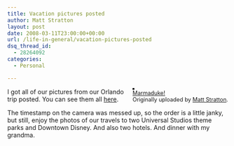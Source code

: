 ```yaml
---
title: Vacation pictures posted
author: Matt Stratton
layout: post
date: 2008-03-11T23:00:00+00:00
url: /life-in-general/vacation-pictures-posted
dsq_thread_id:
  - 28264092
categories:
  - Personal

---
```

<div style="float:right;margin-left:10px;margin-bottom:10px;">
  <a href="https://www.flickr.com/photos/mugsy/2328389482/" title="photo sharing"><img src="https://farm3.static.flickr.com/2128/2328389482_5c99f84c9c_m.jpg" alt="" style="border:solid 2px #000000;" /></a> <br /> <span style="font-size:.9em;margin-top:0;"> <a href="https://www.flickr.com/photos/mugsy/2328389482/">Marmaduke!</a> <br /> Originally uploaded by <a href="https://www.flickr.com/people/mugsy/">Matt Stratton</a>. </span>
</div>

I got all of our pictures from our Orlando trip posted. You can see them all [here][1].

The timestamp on the camera was messed up, so the order is a little janky, but still, enjoy the photos of our travels to two Universal Studios theme parks and Downtown Disney. And also two hotels. And dinner with my grandma.

 [1]: https://www.flickr.com/photos/mugsy/sets/72157604097702716/